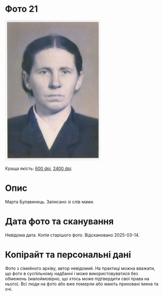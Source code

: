 # Фото 21 #

[<img src="photo_021_75.jpg" />](https://drive.google.com/file/d/1ysm3GGWLefBwLtohvxBuu0JKF7sDQHYk/view)

Краща якість: [600 dpi](https://drive.google.com/file/d/1ysm3GGWLefBwLtohvxBuu0JKF7sDQHYk/view), [2400 dpi](https://drive.google.com/file/d/1mWRZ1K-tBNytDSvazKxpcN915zZ2HUWr/view).

# Опис #

Марта Булавинець. Записано зі слів мами.

# Дата фото та сканування #

Невідома дата. Копія старішого фото. Відскановано 2025-03-14.

# Копірайт та персональні дані #

Фото з сімейного архіву, автор невідомий. На практиці можна вважати, що фото в суспільному надбанні і може використовуватися без обмежень (малоймовірно, що хтось може підтвердити свої права на нього). Всі люди на фото або вже померли або мають приховані імена та очі.
